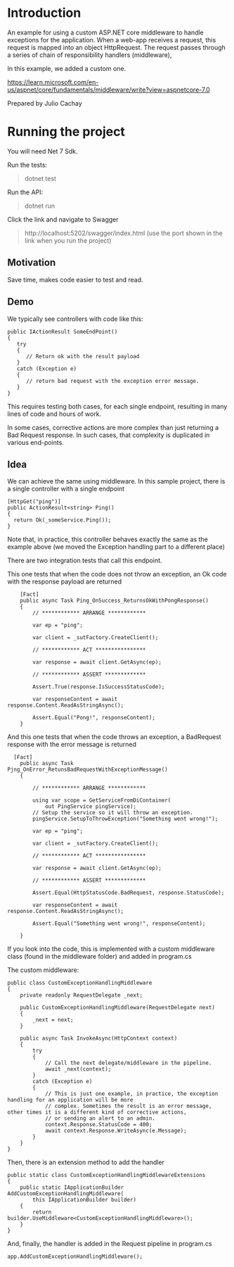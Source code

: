 # Introduction
An example for using a custom ASP.NET core middleware to handle exceptions for the application.
When a web-app receives a request, this request is mapped into an object HttpRequest. The request passes through a series of chain of responsibility handlers (middleware),

In this example, we added a custom one.

https://learn.microsoft.com/en-us/aspnet/core/fundamentals/middleware/write?view=aspnetcore-7.0

Prepared by Julio Cachay

# Running the project
You will need Net 7 Sdk.

Run the tests:

> dotnet test

Run the API:
> dotnet run

Click the link and navigate to Swagger
> http://localhost:5202/swagger/index.html (use the port shown in the link when you run the project)

## Motivation
Save time, makes code easier to test and read.

## Demo
We typically see controllers with code like this:

```
public IActionResult SomeEndPoint()
{
   try
   {
      // Return ok with the result payload
   }
   catch (Exception e)
   {
      // return bad request with the exception error message.
   }   
}
```
This requires testing both cases, for each single endpoint, resulting in many lines of code and hours of work.

In some cases, corrective actions are more complex than just returning a Bad Request response. In such cases, that complexity is 
duplicated in various end-points.

## Idea
We can achieve the same using middleware. In this sample project, there is a single controller with a single endpoint

```
[HttpGet("ping")]
public ActionResult<string> Ping()
{
  return Ok(_someService.Ping());
}
```

Note that, in practice, this controller behaves exactly the same as the example above (we moved the Exception handling part 
to a different place)

There are two integration tests that call this endpoint.

This one tests that when the code does not throw an exception, an Ok code with the response payload are returned
```
    [Fact]
    public async Task Ping_OnSuccess_ReturnsOkWithPongResponse()
    {
        // ************ ARRANGE ************
        
        var ep = "ping";

        var client = _sutFactory.CreateClient();

        // ************ ACT ****************

        var response = await client.GetAsync(ep);

        // ************ ASSERT *************
        
        Assert.True(response.IsSuccessStatusCode);

        var responseContent = await response.Content.ReadAsStringAsync();
        
        Assert.Equal("Pong!", responseContent);
    }

```

And this one tests that when the code throws an exception, a BadRequest response with the error message is returned
```
  [Fact]
    public async Task Pjng_OnError_RetunsBadRequestWithExceptionMessage()
    {

        // ************ ARRANGE ************

        using var scope = GetServiceFromDiContainer(
            out PingService pingService);
        // Setup the service so it will throw an exception.
        pingService.SetupToThrowException("Something went wrong!");

        var ep = "ping";

        var client = _sutFactory.CreateClient();

        // ************ ACT ****************

        var response = await client.GetAsync(ep);

        // ************ ASSERT *************
        
        Assert.Equal(HttpStatusCode.BadRequest, response.StatusCode);

        var responseContent = await response.Content.ReadAsStringAsync();
        
        Assert.Equal("Something went wrong!", responseContent);
      
    }
``` 

If you look into the code, this is implemented with a custom middleware class (found in the middleware folder) and added in program.cs

The custom middleware:

```
public class CustomExceptionHandlingMiddleware
{
    private readonly RequestDelegate _next;

    public CustomExceptionHandlingMiddleware(RequestDelegate next)
    {
        _next = next;
    }

    public async Task InvokeAsync(HttpContext context)
    {
        try
        {
            // Call the next delegate/middleware in the pipeline.
            await _next(context);
        }
        catch (Exception e)
        {
            // This is just one example, in practice, the exception handling for an application will be more
            // complex. Sometimes the result is an error message, other times it is a different kind of corrective actions,
            // or sending an alert to an admin.
            context.Response.StatusCode = 400;
            await context.Response.WriteAsync(e.Message);
        }
    }
}
```

Then, there is an extension method to add the handler

```
public static class CustomExceptionHandlingMiddlewareExtensions
{
    public static IApplicationBuilder AddCustomExceptionHandlingMiddleware(
        this IApplicationBuilder builder)
    {
        return builder.UseMiddleware<CustomExceptionHandlingMiddleware>();
    }
}
```

And, finally, the handler is added in the Request pipeline in program.cs

```
app.AddCustomExceptionHandlingMiddleware();
```

